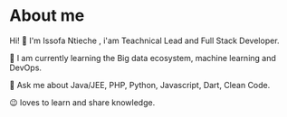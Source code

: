

# About me

Hi! :wave:
I'm Issofa Ntieche , i'am Teachnical Lead and Full Stack Developer.


:book: I am currently learning the Big data ecosystem, machine learning and DevOps.

💬 Ask me about Java/JEE, PHP, Python, Javascript, Dart, Clean Code.

:wink: loves to learn and share knowledge.


